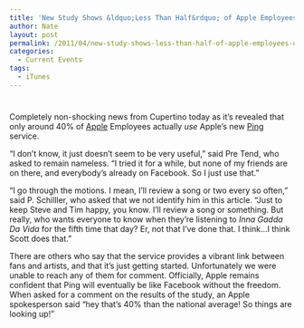 ```yaml
---
title: 'New Study Shows &ldquo;Less Than Half&rdquo; of Apple Employees Use Ping'
author: Nate
layout: post
permalink: /2011/04/new-study-shows-less-than-half-of-apple-employees-use-ping/
categories:
  - Current Events
tags:
  - iTunes
---
```

# 

Completely non-shocking news from Cupertino today as it’s revealed that only around 40% of [Apple][1] Employees actually *use* Apple’s new [Ping][2] service.

 [1]: http://apple.com
 [2]: http://www.apple.com/itunes/ping/

“I don’t know, it just doesn’t seem to be very useful,” said Pre Tend, who asked to remain nameless. “I tried it for a while, but none of my friends are on there, and everybody’s already on Facebook. So I just use that.”

“I go through the motions. I mean, I’ll review a song or two every so often,” said P. Schilller, who asked that we not identify him in this article. “Just to keep Steve and Tim happy, you know. I’ll review a song or something. But really, who wants everyone to know when they’re listening to *Inna Gadda Da Vida* for the fifth time that day? Er, not that I’ve done that. I think…I think Scott does that.”

There are others who say that the service provides a vibrant link between fans and artists, and that it’s just getting started. Unfortunately we were unable to reach any of them for comment. Officially, Apple remains confident that Ping will eventually be like Facebook without the freedom. When asked for a comment on the results of the study, an Apple spokesperson said “hey that’s 40% than the national average! So things are looking up!”